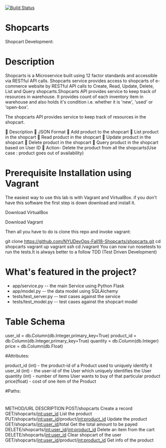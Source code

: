
[![Build Status](https://travis-ci.org/NYUDevOps-Fall18-Shopcarts/shopcarts.svg?branch=master)](https://travis-ci.org/NYUDevOps-Fall18-Shopcarts/shopcarts)


# Shopcarts
Shopcart Development:

# Description
Shopcarts is a Microservice built using 12 factor standards and accessible via RESTful API calls. Shopcarts service provides access to shopcarts of e-commerce website by RESTful API calls to Create, Read, Update, Delete, List and Query shopcarts.Shopcarts API provides service to keep track of resources in warehouse. It provides count of each inventory item in warehouse and also holds it's condition i.e. whether it is 'new', 'used' or 'open-box'.

The shopcarts API provides service to keep track of resources in the shopcart.

	Description
	JSON Format
	Add product to the shopcart
	List product in the shopcart
	Read product in the shopcart
	Update product in the shopcart
	Delete product in the shopcart
	Query product in the shopcart based on User ID
	Action- Delete the product from all the shopcarts(Use case : product goes out of availability)

# Prerequisite Installation using Vagrant

The easiest way to use this lab is with Vagrant and VirtualBox. if you don't have this software the first step is down download and install it.

Download VirtualBox

Download Vagrant

Then all you have to do is clone this repo and invoke vagrant:

git clone https://github.com/NYUDevOps-Fall18-Shopcarts/shopcarts.git
cd shopcarts
vagrant up
vagrant ssh
cd /vagrant
You can now run nosetests to run the tests.It is always better to a follow TDD (Test Driven Development)

# What's featured in the project?
* app/service.py -- the main Service using Python Flask
* app/model.py -- the data model using SQLAlchemy
* tests/test_server.py -- test cases against the service
* tests/test_model.py -- test cases against the shopcart model


# Table Schema
user_id = db.Column(db.Integer,primary_key=True)
product_id = db.Column(db.Integer,primary_key=True)
quantity = db.Column(db.Integer)
price = db.Column(db.Float)

#Attributes:

product_id (int)    - the product-id of a Product used to uniquely identify it
user_id (int)       - the user-id of the User which uniquely identifies the User
quantity (int)     - number of items User wants to buy of that particular product
price(float)       - cost of one item of the Product

#Paths:

#
METHOD/URL	                                                         DESCRIPTION
POST/shopcarts	 	                                               Create a record
GET/shopcarts/<int:user_id>		                                  List the product
PUT/shopcarts/<int:user_id>/product/<int:product_id>	        Update the product
GET/shopcarts/<int:user_id>/total		            Get the total amount to be payed
DELETE/shopcarts/<int:user_id>/<int:product_id>		  Delete an item from the cart
DELETE/shopcarts/<int:user_id>	                      Clear shopcart of the user
GET/shopcarts/<int:user_id>/product/<int:product_id>	   Get info of the product
